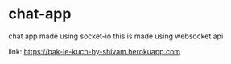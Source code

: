# chat-app
chat app made using socket-io
this is made using websocket api

link: https://bak-le-kuch-by-shivam.herokuapp.com
